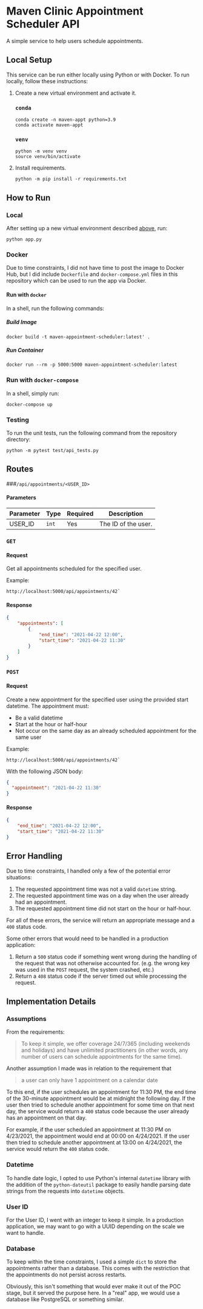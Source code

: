 # Maven Clinic Appointment Scheduler API
A simple service to help users schedule appointments. 

## Local Setup
This service can be run either locally using Python or with Docker.
To run locally, follow these instructions:

1. Create a new virtual environment and activate it.
   ### `conda`
   ```shell
   conda create -n maven-appt python=3.9
   conda activate maven-appt
   ```

   ### `venv`
   ```shell
   python -m venv venv
   source venv/bin/activate
   ```

2. Install requirements.
   ```shell
   python -m pip install -r requirements.txt
   ```

## How to Run

### Local
After setting up a new virtual environment described [above](#local-setup),
run:
```shell
python app.py
```

### Docker
Due to time constraints, I did not have time to post the image to Docker Hub,
but I did include `Dockerfile` and `docker-compose.yml` files
in this repository which can be used to run the app via Docker.

#### Run with `docker`
In a shell, run the following commands:

##### Build Image
```shell
docker build -t maven-appointment-scheduler:latest' .
```

##### Run Container
```shell
docker run --rm -p 5000:5000 maven-appointment-scheduler:latest
```

### Run with `docker-compose`
In a shell, simply run:
```shell
docker-compose up
```

### Testing
To run the unit tests, run the following command from the repository directory:
```shell
python -m pytest test/api_tests.py
```


## Routes
###`/api/appointments/<USER_ID>`
#### Parameters
Parameter|Type|Required|Description
---------|----|--------|-----------
USER_ID|`int`|Yes|The ID of the user.

### `GET`
#### Request
Get all appointments scheduled for the specified user.

Example:

```
http://localhost:5000/api/appointments/42`
```

#### Response
```json
{
    "appointments": [
        {
            "end_time": "2021-04-22 12:00",
            "start_time": "2021-04-22 11:30"
        }
    ]
}
```

### `POST`
#### Request
Create a new appointment for the specified user using the provided start datetime.
The appointment must:
* Be a valid datetime
* Start at the hour or half-hour
* Not occur on the same day as an already scheduled appointment for the same user

Example:
```
http://localhost:5000/api/appointments/42`
```
With the following JSON body:
```json
{
  "appointment": "2021-04-22 11:30"
}
```

#### Response
```json
{
    "end_time": "2021-04-22 12:00",
    "start_time": "2021-04-22 11:30"
}
```

## Error Handling
Due to time constraints, I handled only a few of the potential error situations:
1. The requested appointment time was not a valid `datetime` string.
2. The requested appointment time was on a day when the user already had an appointment.
3. The requested appointment time did not start on the hour or half-hour.

For all of these errors, the service will return an appropriate message and a `400` status code.

Some other errors that would need to be handled in a production application:
1. Return a `500` status code if something went wrong during the handling of the request
   that was not otherwise accounted for.
   (e.g. the wrong key was used in the `POST` request, the system crashed, etc.)
2. Return a `408` status code if the server timed out while processing the request.

## Implementation Details
### Assumptions
From the requirements:
>To keep it simple, we offer coverage 24/7/365 (including weekends and holidays) and have unlimited practitioners 
(in other words, any number of users can schedule appointments for the same time).

Another assumption I made was in relation to the requirement that
>a user can only have 1 appointment on a calendar date

To this end, if the user schedules an appointment for 11:30 PM,
the end time of the 30-minute appointment would be at midnight
the following day. If the user then tried to schedule another appointment
for some time on that next day, the service would return a `400` status
code because the user already has an appointment on that day.

For example, if the user scheduled an appointment at 11:30 PM on 4/23/2021,
the appointment would end at 00:00 on 4/24/2021. If the user then tried to schedule
another appointment at 13:00 on 4/24/2021, the service would return the `400` status
code.

### Datetime
To handle date logic, I opted to use Python's internal `datetime` library
with the addition of the `python-dateutil` package to easily
handle parsing date strings from the requests into `datetime` objects.

### User ID
For the User ID, I went with an integer to keep it simple.
In a production application, we may want to go with a UUID depending on the scale we want to handle.

### Database
To keep within the time constraints, I used a simple `dict` to store
the appointments rather than a database. This comes with the
restriction that the appointments do not persist across restarts.

Obviously, this isn't something that would ever make it out of the POC stage, 
but it served the purpose here. In a "real" app, we would use a database
like PostgreSQL or something similar.